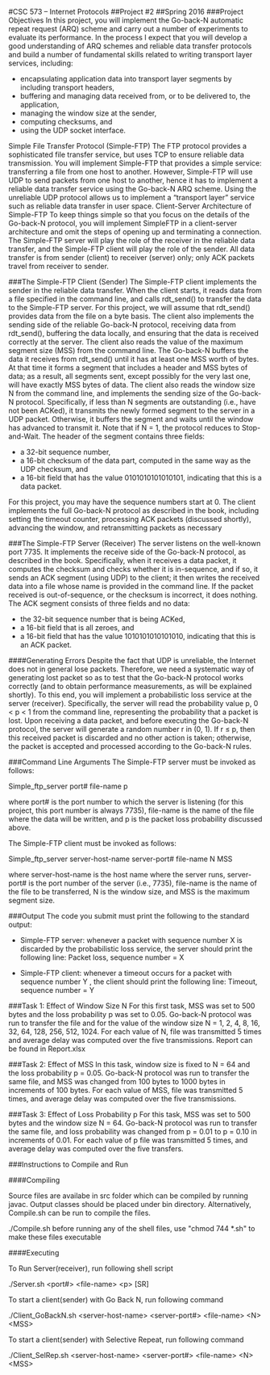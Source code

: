 
#CSC 573 – Internet Protocols
##Project #2
##Spring 2016
###Project Objectives
In this project, you will implement the Go-back-N automatic repeat request (ARQ) scheme and carry out a number
of experiments to evaluate its performance. In the process I expect that you will develop a good understanding of
ARQ schemes and reliable data transfer protocols and build a number of fundamental skills related to writing
transport layer services, including:

* encapsulating application data into transport layer segments by including transport headers,
* buffering and managing data received from, or to be delivered to, the application,
* managing the window size at the sender,
* computing checksums, and
* using the UDP socket interface.

Simple File Transfer Protocol (Simple-FTP)
The FTP protocol provides a sophisticated file transfer service, but uses TCP to ensure reliable data transmission.
You will implement Simple-FTP that provides a simple service: transferring a file from one host to another.
However, Simple-FTP will use UDP to send packets from one host to another, hence it has to implement a reliable
data transfer service using the Go-back-N ARQ scheme. Using the unreliable UDP protocol allows us to implement
a “transport layer” service such as reliable data transfer in user space.
Client-Server Architecture of Simple-FTP
To keep things simple so that you focus on the details of the Go-back-N protocol, you will implement SimpleFTP
in a client-server architecture and omit the steps of opening up and terminating a connection. The Simple-FTP
server will play the role of the receiver in the reliable data transfer, and the Simple-FTP client will play the role of
the sender. All data transfer is from sender (client) to receiver (server) only; only ACK packets travel from receiver
to sender.

###The Simple-FTP Client (Sender)
The Simple-FTP client implements the sender in the reliable data transfer. When the client starts, it reads data from a
file specified in the command line, and calls rdt_send() to transfer the data to the Simple-FTP server. For this
project, we will assume that rdt_send() provides data from the file on a byte basis. The client also implements the
sending side of the reliable Go-back-N protocol, receiving data from rdt_send(), buffering the data locally, and
ensuring that the data is received correctly at the server. The client also reads the value of the maximum segment
size (MSS) from the command line. The Go-back-N buffers the data it receives from rdt_send() until it has at
least one MSS worth of bytes. At that time it forms a segment that includes a header and MSS bytes of data; as a
result, all segments sent, except possibly for the very last one, will have exactly MSS bytes of data.
The client also reads the window size N from the command line, and implements the sending size of the Go-back-N
protocol. Specifically, if less than N segments are outstanding (i.e., have not been ACKed), it transmits the newly
formed segment to the server in a UDP packet. Otherwise, it buffers the segment and waits until the window has
advanced to transmit it. Note that if N = 1, the protocol reduces to Stop-and-Wait.
The header of the segment contains three fields:

* a 32-bit sequence number,
* a 16-bit checksum of the data part, computed in the same way as the UDP checksum, and
* a 16-bit field that has the value 0101010101010101, indicating that this is a data packet.

For this project, you may have the sequence numbers start at 0.
The client implements the full Go-back-N protocol as described in the book, including setting the timeout counter,
processing ACK packets (discussed shortly), advancing the window, and retransmitting packets as necessary 

###The Simple-FTP Server (Receiver)
The server listens on the well-known port 7735. It implements the receive side of the Go-back-N protocol, as
described in the book. Specifically, when it receives a data packet, it computes the checksum and checks whether it
is in-sequence, and if so, it sends an ACK segment (using UDP) to the client; it then writes the received data into a
file whose name is provided in the command line. If the packet received is out-of-sequence, or the checksum is
incorrect, it does nothing.
The ACK segment consists of three fields and no data:

* the 32-bit sequence number that is being ACKed,
* a 16-bit field that is all zeroes, and
* a 16-bit field that has the value 1010101010101010, indicating that this is an ACK packet.

####Generating Errors
Despite the fact that UDP is unreliable, the Internet does not in general lose packets. Therefore, we need a
systematic way of generating lost packet so as to test that the Go-back-N protocol works correctly (and to obtain
performance measurements, as will be explained shortly).
To this end, you will implement a probabilistic loss service at the server (receiver). Specifically, the server will read
the probability value p, 0 < p < 1 from the command line, representing the probability that a packet is lost. Upon
receiving a data packet, and before executing the Go-back-N protocol, the server will generate a random number r in
(0, 1). If r ≤ p, then this received packet is discarded and no other action is taken; otherwise, the packet is accepted
and processed according to the Go-back-N rules.

###Command Line Arguments
The Simple-FTP server must be invoked as follows:

Simple_ftp_server port# file-name p

where port# is the port number to which the server is listening (for this project, this port number is always 7735),
file-name is the name of the file where the data will be written, and p is the packet loss probability discussed
above.

The Simple-FTP client must be invoked as follows:

Simple_ftp_server server-host-name server-port# file-name N MSS

where server-host-name is the host name where the server runs, server-port# is the port number of the server
(i.e., 7735), file-name is the name of the file to be transferred, N is the window size, and MSS is the maximum
segment size.

###Output
The code you submit must print the following to the standard output:

* Simple-FTP server: whenever a packet with sequence number X is discarded by the probabilistic loss
service, the server should print the following line:
Packet loss, sequence number = X

* Simple-FTP client: whenever a timeout occurs for a packet with sequence number Y , the client should
print the following line:
Timeout, sequence number = Y 

###Task 1: Effect of Window Size N
For this first task, MSS was set to 500 bytes and the loss probability p was set to 0.05. 
Go-back-N protocol was run to transfer the file and for the value of the window size N = 1,
2, 4, 8, 16, 32, 64, 128, 256, 512, 1024.
For each value of N, file was transmitted 5 times and average delay was computed over
the five transmissions. Report can be found in Report.xlsx

###Task 2: Effect of MSS
In this task, window size is fixed to N = 64 and the loss probability p = 0.05. Go-back-N protocol was run to
transfer the same file, and MSS was changed from 100 bytes to 1000 bytes in increments of 100 bytes. For each value of
MSS, file was transmitted 5 times, and average delay was computed over the five transmissions.

###Task 3: Effect of Loss Probability p
For this task, MSS was set to 500 bytes and the window size N = 64. Go-back-N protocol was run to transfer the
same file, and loss probability was changed from p = 0.01 to p = 0.10 in increments of 0.01. For each value of p file was transmitted 5 times, and average delay was computed over the five transfers.

###Instructions to Compile and Run

####Compiling

Source files are availabe in src folder which can be compiled by running javac. Output classes should be placed under bin directory. Alternatively, Compile.sh can be run to compile the files.

./Compile.sh 
before running any of the shell files, use "chmod 744 *.sh" to make these files executable

####Executing

To Run Server(receiver), run following shell script

./Server.sh &lt;port#&gt; &lt;file-name&gt; &lt;p&gt; [SR]

To start a client(sender) with Go Back N, run following command

./Client_GoBackN.sh &lt;server-host-name&gt; &lt;server-port#&gt; &lt;file-name&gt; &lt;N&gt; &lt;MSS&gt;


To start a client(sender) with Selective Repeat, run following command

./Client_SelRep.sh &lt;server-host-name&gt; &lt;server-port#&gt; &lt;file-name&gt; &lt;N&gt; &lt;MSS&gt;
